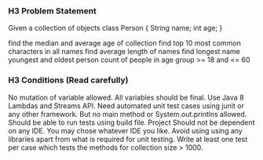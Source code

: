 ### H3 Problem Statement
Given a collection of objects class Person { String name; int age; }

find the median and average age of collection
find top 10 most common characters in all names
find average length of names
find longest name
youngest and oldest person
count of people in age group >= 18 and <= 60

### H3 Conditions (Read carefully)
No mutation of variable allowed. All variables should be final.
Use Java 8 Lambdas and Streams API.
Need automated unit test cases using junit or any other framework.
But no main method or System.out.printlns allowed.
Should be able to run tests using build file.
Project Should not be dependent on any IDE. You may chose whatever IDE you like.
Avoid using using any libraries apart from what is required for unit testing.
Write at least one test per case which tests the methods for collection size > 1000.